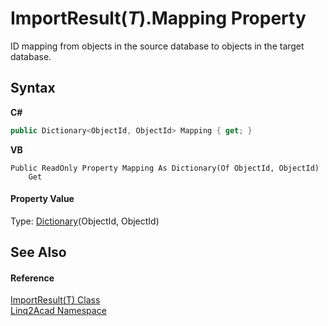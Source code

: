 # ImportResult(*T*).Mapping Property 
 

ID mapping from objects in the source database to objects in the target database.

## Syntax

**C#**<br />
``` C#
public Dictionary<ObjectId, ObjectId> Mapping { get; }
```

**VB**<br />
``` VB
Public ReadOnly Property Mapping As Dictionary(Of ObjectId, ObjectId)
	Get
```


#### Property Value
Type: <a href="https://docs.microsoft.com/dotnet/api/system.collections.generic.dictionary-2" target="_blank" rel="noopener noreferrer">Dictionary</a>(ObjectId, ObjectId)

## See Also


#### Reference
<a href="T_Linq2Acad_ImportResult_1.md">ImportResult(T) Class</a><br /><a href="N_Linq2Acad.md">Linq2Acad Namespace</a><br />
